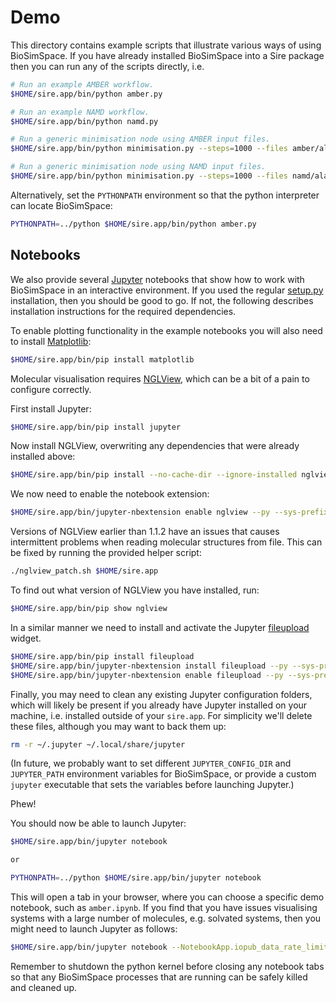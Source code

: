 # Demo

This directory contains example scripts that illustrate various ways of using
BioSimSpace. If you have already installed BioSimSpace into a Sire package then
you can run any of the scripts directly, i.e.

```bash
# Run an example AMBER workflow.
$HOME/sire.app/bin/python amber.py

# Run an example NAMD workflow.
$HOME/sire.app/bin/python namd.py

# Run a generic minimisation node using AMBER input files.
$HOME/sire.app/bin/python minimisation.py --steps=1000 --files amber/ala/*

# Run a generic minimisation node using NAMD input files.
$HOME/sire.app/bin/python minimisation.py --steps=1000 --files namd/ala*/*
```

Alternatively, set the `PYTHONPATH` environment so that the python interpreter
can locate BioSimSpace:

```bash
PYTHONPATH=../python $HOME/sire.app/bin/python amber.py
```
## Notebooks

We also provide several [Jupyter](http://jupyter.org) notebooks that show how
to work with BioSimSpace in an interactive environment. If you used the
regular [setup.py](../python/setup.py) installation, then you should be good
to go. If not, the following describes installation instructions for the
required dependencies.

To enable plotting functionality in the example notebooks you will also need
to install [Matplotlib](https://matplotlib.org):

```bash
$HOME/sire.app/bin/pip install matplotlib
```

Molecular visualisation requires [NGLView](https://github.com/arose/nglview),
which can be a bit of a pain to configure correctly.

First install Jupyter:
```bash
$HOME/sire.app/bin/pip install jupyter
```

Now install NGLView, overwriting any dependencies that were already installed above:
```bash
$HOME/sire.app/bin/pip install --no-cache-dir --ignore-installed nglview
```

We now need to enable the notebook extension:
```bash
$HOME/sire.app/bin/jupyter-nbextension enable nglview --py --sys-prefix
```

Versions of NGLView earlier than 1.1.2 have an issues that causes intermittent
problems when reading molecular structures from file. This can be fixed by
running the provided helper script:

```bash
./nglview_patch.sh $HOME/sire.app
```

To find out what version of NGLView you have installed, run:

```bash
$HOME/sire.app/bin/pip show nglview
```

In a similar manner we need to install and activate the Jupyter
[fileupload](https://pypi.python.org/pypi/fileupload) widget.

```bash
$HOME/sire.app/bin/pip install fileupload
$HOME/sire.app/bin/jupyter-nbextension install fileupload --py --sys-prefix
$HOME/sire.app/bin/jupyter-nbextension enable fileupload --py --sys-prefix
```

Finally, you may need to clean any existing Jupyter configuration folders, which
will likely be present if you already have Jupyter installed on your machine, i.e.
installed outside of your `sire.app`. For simplicity we'll delete these files,
although you may want to back them up:

```bash
rm -r ~/.jupyter ~/.local/share/jupyter
```

(In future, we probably want to set different `JUPYTER_CONFIG_DIR` and
`JUPYTER_PATH` environment variables for BioSimSpace, or provide a custom
`jupyter` executable that sets the variables before launching Jupyter.)

Phew!

You should now be able to launch Jupyter:

```bash
$HOME/sire.app/bin/jupyter notebook

or

PYTHONPATH=../python $HOME/sire.app/bin/jupyter notebook
```

This will open a tab in your browser, where you can choose a specific demo
notebook, such as `amber.ipynb`. If you find that you have issues visualising
systems with a large number of molecules, e.g. solvated systems, then you
might need to launch Jupyter as follows:

```bash
$HOME/sire.app/bin/jupyter notebook --NotebookApp.iopub_data_rate_limit=10000000
```

Remember to shutdown the python kernel before closing any notebook tabs so that
any BioSimSpace processes that are running can be safely killed and cleaned up.
